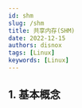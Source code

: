 ```yaml
---
id: shm
slug: /shm
title: 共享内存(SHM)
date: 2022-12-15
authors: disnox
tags: [Linux]
keywords: [Linux]
---
```


<!-- truncate -->

## 1. 基本概念

